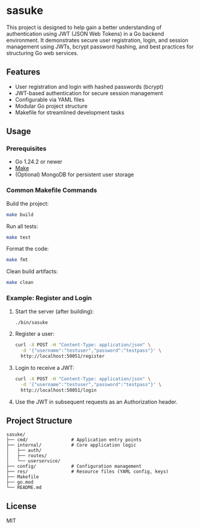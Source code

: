 # sasuke

This project is designed to help gain a better understanding of authentication using JWT (JSON Web Tokens) in a Go backend environment. It demonstrates secure user registration, login, and session management using JWTs, bcrypt password hashing, and best practices for structuring Go web services.

## Features

- User registration and login with hashed passwords (bcrypt)
- JWT-based authentication for secure session management
- Configurable via YAML files
- Modular Go project structure
- Makefile for streamlined development tasks

## Usage

### Prerequisites

- Go 1.24.2 or newer
- [Make](https://www.gnu.org/software/make/)
- (Optional) MongoDB for persistent user storage

### Common Makefile Commands

Build the project:
```bash
make build
```

Run all tests:
```bash
make test
```

Format the code:
```bash
make fmt
```

Clean build artifacts:
```bash
make clean
```

### Example: Register and Login

1. Start the server (after building):
    ```bash
    ./bin/sasuke
    ```

2. Register a user:
    ```bash
    curl -X POST -H "Content-Type: application/json" \
      -d '{"username":"testuser","password":"testpass"}' \
      http://localhost:50051/register
    ```

3. Login to receive a JWT:
    ```bash
    curl -X POST -H "Content-Type: application/json" \
      -d '{"username":"testuser","password":"testpass"}' \
      http://localhost:50051/login
    ```

4. Use the JWT in subsequent requests as an Authorization header.

## Project Structure

```
sasuke/
├── cmd/                # Application entry points
├── internal/           # Core application logic
│   ├── auth/
│   ├── routes/
│   └── userservice/
├── config/             # Configuration management
├── res/                # Resource files (YAML config, keys)
├── Makefile
├── go.mod
└── README.md
```

## License

MIT
